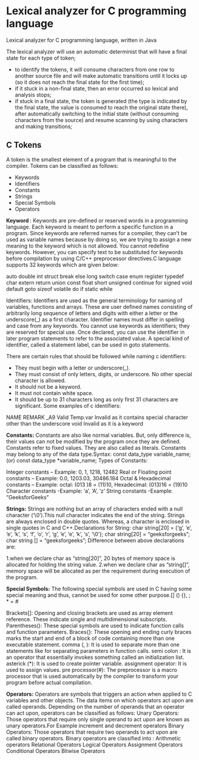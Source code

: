 # Lexical analyzer for C programming language

Lexical analyzer for C programming language, written in Java

The lexical analyzer will use an automatic determinist that will have a final state for each type of token;
- to identify the tokens, it will consume characters from one row to another source file and will make automatic transitions until it locks up (so it does not reach the final state for the first time);
- if it stuck in a non-final state, then an error occurred so lexical and analysis stops; 
- if stuck in a final state, the token is generated (the type is indicated by the final state, the value is consumed to reach the original state there), after automatically switching to the initial state (without consuming characters from the source) and resume scanning by using characters and making transitions;

## C Tokens
A token is the smallest element of a program that is meaningful to the compiler. Tokens can be classified as follows:

- Keywords
- Identifiers
- Constants
- Strings
- Special Symbols
- Operators

<b> Keyword </b>: Keywords are pre-defined or reserved words in a programming language. Each keyword is meant to perform a specific function in a program. Since keywords are referred names for a compiler, they can’t be used as variable names because by doing so, we are trying to assign a new meaning to the keyword which is not allowed. You cannot redefine keywords. However, you can specify text to be substituted for keywords before compilation by using C/C++ preprocessor directives.C language supports 32 keywords which are given below:

auto         double      int        struct
break        else        long       switch
case         enum        register   typedef
char         extern      return     union
const        float       short      unsigned
continue     for         signed     void
default      goto        sizeof     volatile
do           if          static     while
 
Identifiers: Identifiers are used as the general terminology for naming of variables, functions and arrays. These are user defined names consisting of arbitrarily long sequence of letters and digits with either a letter or the underscore(_) as a first character. Identifier names must differ in spelling and case from any keywords. You cannot use keywords as identifiers; they are reserved for special use. Once declared, you can use the identifier in later program statements to refer to the associated value. A special kind of identifier, called a statement label, can be used in goto statements.

There are certain rules that should be followed while naming c identifiers:
- They must begin with a letter or underscore(_).
- They must consist of only letters, digits, or underscore. No other special character is allowed.
- It should not be a keyword.
- It must not contain white space.
- It should be up to 31 characters long as only first 31 characters are significant.
Some examples of c identifiers:

NAME	     REMARK
_A9	       Valid
Temp.var	 Invalid as it contains special character other than the underscore
void	     Invalid as it is a keyword


<b> Constants:</b>  Constants are also like normal variables. But, only difference is, their values can not be modified by the program once they are defined. Constants refer to fixed values. They are also called as literals.
Constants may belong to any of the data type.Syntax:
const data_type variable_name; (or) const data_type *variable_name;
Types of Constants:

  Integer constants – Example: 0, 1, 1218, 12482
  Real or Floating point constants – Example: 0.0, 1203.03, 30486.184
  Octal & Hexadecimal constants – Example: octal: (013 )8 = (11)10, Hexadecimal: (013)16 = (19)10
  Character constants -Example: ‘a’, ‘A’, ‘z’
  String constants -Example: “GeeksforGeeks”

<b> Strings:</b>  Strings are nothing but an array of characters ended with a null character (‘\0’).This null character indicates the end of the string. Strings are always enclosed in double quotes. Whereas, a character is enclosed in single quotes in C and C++.Declarations for String:
char string[20] = {‘g’, ’e’, ‘e’, ‘k’, ‘s’, ‘f’, ‘o’, ‘r’, ‘g’, ’e’, ‘e’, ‘k’, ‘s’, ‘\0’};
char string[20] = “geeksforgeeks”;
char string [] = “geeksforgeeks”;
Difference between above declarations are:

1.when we declare char as “string[20]”, 20 bytes of memory space is allocated for holding the string value.
2.when we declare char as “string[]”, memory space will be allocated as per the requirement during execution of the program.

<b> Special Symbols:</b> The following special symbols are used in C having some special meaning and thus, cannot be used for some other purpose.[] () {}, ; * = #

  Brackets[]: Opening and closing brackets are used as array element reference. These indicate single and multidimensional subscripts.
  Parentheses(): These special symbols are used to indicate function calls and function parameters.
  Braces{}: These opening and ending curly braces marks the start and end of a block of code containing more than one executable statement.
  comma (, ): It is used to separate more than one statements like for separating parameters in function calls.
  semi colon : It is an operator that essentially invokes something called an initialization list.
  asterick (*): It is used to create pointer variable.
  assignment operator: It is used to assign values.
  pre processor(#): The preprocessor is a macro processor that is used automatically by the compiler to transform your program before actual compilation.

<b> Operators:</b> Operators are symbols that triggers an action when applied to C variables and other objects. The data items on which operators act upon are called operands.
Depending on the number of operands that an operator can act upon, operators can be classified as follows:
  Unary Operators: Those operators that require only single operand to act upon are known as unary operators.For Example increment and decrement operators
  Binary Operators: Those operators that require two operands to act upon are called binary operators. Binary operators are classified into :
  Arithmetic operators
  Relational Operators
  Logical Operators
  Assignment Operators
  Conditional Operators
  Bitwise Operators
